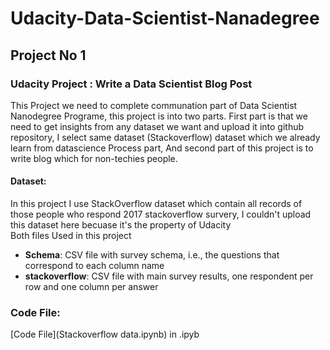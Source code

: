 # Udacity-Data-Scientist-Nanadegree
## Project No 1
### Udacity Project : Write a Data Scientist Blog Post
This Project we need to complete communation part of Data Scientist Nanodegree Programe, this project is into two parts. First part is that we need to get insights from any dataset we want and upload it into github repository, I select same dataset (Stackoverflow) dataset which we already learn from datascience Process part, And second part of this project is to write blog which for non-techies people.
#### Dataset:
In this project I use StackOverflow dataset which contain all records of those people who respond 2017 stackoverflow survery, I couldn't upload this dataset here becuase it's the property of Udacity <br>
Both files Used in this project
* **Schema**: CSV file with survey schema, i.e., the questions that correspond to each column name
* **stackoverflow**: CSV file with main survey results, one respondent per row and one column per answer
### Code File:
[Code File](Stackoverflow data.ipynb) in .ipyb
